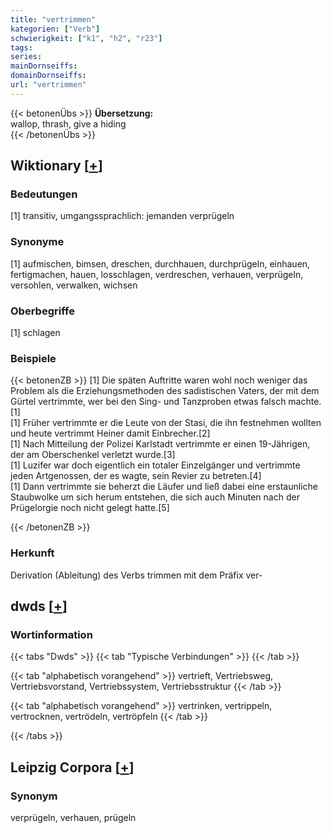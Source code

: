 ```yaml
---
title: "vertrimmen"
kategorien: ["Verb"]
schwierigkeit: ["k1", "h2", "r23"]
tags:
series:
mainDornseiffs:
domainDornseiffs:
url: "vertrimmen"
---
```


{{< betonenÜbs >}}
**Übersetzung:**  
wallop, thrash, give a hiding  
{{< /betonenÜbs >}}

## Wiktionary [[+](https://de.wiktionary.org/wiki/vertrimmen)]

### Bedeutungen
[1] transitiv, umgangssprachlich: jemanden verprügeln  

### Synonyme
[1] aufmischen, bimsen, dreschen, durchhauen, durchprügeln, einhauen, fertigmachen, hauen, losschlagen, verdreschen, verhauen, verprügeln, versohlen, verwalken, wichsen  

### Oberbegriffe
[1] schlagen  

### Beispiele
{{< betonenZB >}}
[1] Die späten Auftritte waren wohl noch weniger das Problem als die Erziehungsmethoden des sadistischen Vaters, der mit dem Gürtel vertrimmte, wer bei den Sing- und Tanzproben etwas falsch machte.[1]  
[1] Früher vertrimmte er die Leute von der Stasi, die ihn festnehmen wollten und heute vertrimmt Heiner damit Einbrecher.[2]  
[1] Nach Mitteilung der Polizei Karlstadt vertrimmte er einen 19-Jährigen, der am Oberschenkel verletzt wurde.[3]  
[1] Luzifer war doch eigentlich ein totaler Einzelgänger und vertrimmte jeden Artgenossen, der es wagte, sein Revier zu betreten.[4]  
[1] Dann vertrimmte sie beherzt die Läufer und ließ dabei eine erstaunliche Staubwolke um sich herum entstehen, die sich auch Minuten nach der Prügelorgie noch nicht gelegt hatte.[5]  

{{< /betonenZB >}}
### Herkunft
Derivation (Ableitung) des Verbs trimmen mit dem Präfix ver-  



## dwds [[+](https://www.dwds.de/wb/vertrimmen)]

### Wortinformation
{{< tabs "Dwds" >}}
{{< tab "Typische Verbindungen" >}}
{{< /tab >}}

{{< tab "alphabetisch vorangehend" >}}
vertrieft, Vertriebsweg, Vertriebsvorstand, Vertriebssystem, Vertriebsstruktur
{{< /tab >}}

{{< tab "alphabetisch vorangehend" >}}
vertrinken, vertrippeln, vertrocknen, vertrödeln, vertröpfeln
{{< /tab >}}

{{< /tabs >}}

## Leipzig Corpora [[+](https://corpora.uni-leipzig.de/en/res?word=vertrimmen&corpusId=deu_newscrawl-public_2018)]


### Synonym
verprügeln, verhauen, prügeln

